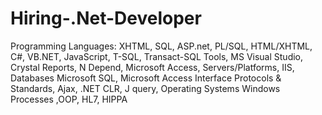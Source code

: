 # Hiring-.Net-Developer
Programming Languages: XHTML, SQL, ASP.net, PL/SQL, HTML/XHTML, C#, VB.NET, JavaScript, T-SQL, Transact-SQL Tools, MS Visual Studio, Crystal Reports, N Depend, Microsoft Access, Servers/Platforms, IIS, Databases Microsoft SQL, Microsoft Access Interface Protocols &amp; Standards, Ajax, .NET CLR, J query, Operating Systems Windows Processes ,OOP, HL7, HIPPA
